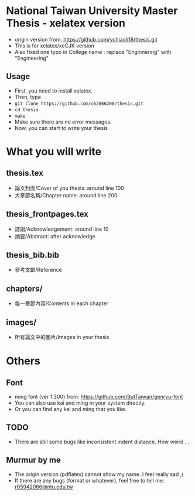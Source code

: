 # National Taiwan University Master Thesis - **xelatex** version

* origin version from: https://github.com/ychiaoli18/thesis.git
* This is for xelatex/xeCJK version
* Also fixed one typo in College name : replace "Enginnering" with "Engineering"

## Usage

* First, you need to install xelatex.
* Then, type
* `git clone https://github.com/c62066206/thesis.git`
* `cd thesis`
* `make`
* Make sure there are no error messages.
* Now, you can start to write your thesis


# What you will write

## thesis.tex

* 論文封面/Cover of you thesis: around line 100
* 大章節名稱/Chapter name: around line 200

## thesis\_frontpages.tex

* 誌謝/Acknowledgement: around line 10
* 摘要/Abstract: after acknowledge

## thesis\_bib.bib

* 參考文獻/Reference

## chapters/

* 每一章節內容/Contents in each chapter

## images/

* 所有論文中的圖片/Images in your thesis

# Others

## Font
* ming font (ver 1.300) from: https://github.com/ButTaiwan/genryu-font
* You can also use kai and ming in your system directly.
* Or you can find any kai and ming that you like.

## TODO

* There are still some bugs like inconsistent indent distance. How weird ...

## Murmur by me

* The origin version (pdflatex) cannot show my name. I feel really sad ;(
* If there are any bugs (format or whatever), feel free to tell me: r05942066@ntu.edu.tw
